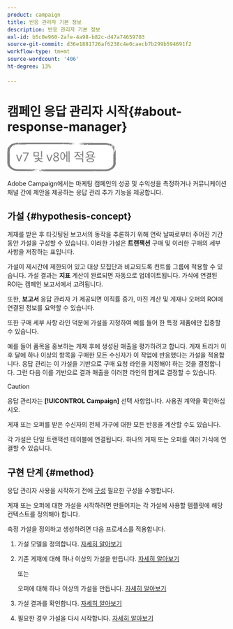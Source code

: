 ```yaml
---
product: campaign
title: 반응 관리자 기본 정보
description: 반응 관리자 기본 정보
exl-id: b5c0e960-2afe-4a98-b82c-d47a74659703
source-git-commit: d36e1881726af6238c4e0caecb7b299b594691f2
workflow-type: tm+mt
source-wordcount: '406'
ht-degree: 13%

---
```


# 캠페인 응답 관리자 시작{#about-response-manager}

![](../../assets/common.svg)

Adobe Campaign에서는 마케팅 캠페인의 성공 및 수익성을 측정하거나 커뮤니케이션 채널 간에 제안을 제공하는 응답 관리 추가 기능을 제공합니다.

## 가설 {#hypothesis-concept}

게재를 받은 후 타깃팅된 보고서의 동작을 추론하기 위해 연락 날짜로부터 주어진 기간 동안 가설을 구성할 수 있습니다. 이러한 가설은 **트랜잭션** 구매 및 이러한 구매의 세부 사항을 저장하는 표입니다.

가설이 제시간에 제한되어 있고 대상 모집단과 비교되도록 컨트롤 그룹에 적용할 수 있습니다. 가설 결과는 **지표** 계산이 완료되면 자동으로 업데이트됩니다. 가식에 연결된 ROI는 캠페인 보고서에서 고려됩니다.

또한, **보고서** 응답 관리자 가 제공되면 이직률 증가, 마진 계산 및 게재나 오퍼의 ROI에 연결된 정보를 요약할 수 있습니다.

또한 구매 세부 사항 라인 덕분에 가설을 지정하여 예를 들어 한 특정 제품에만 집중할 수 있습니다.

예를 들어 품목을 홍보하는 게재 후에 생성된 매출을 평가하려고 합니다. 게재 트리거 이후 달에 하나 이상의 항목을 구매한 모든 수신자가 이 작업에 반응했다는 가설을 적용합니다. 응답 관리는 이 가설을 기반으로 구매 요청 라인을 지정해야 하는 것을 결정합니다. 그런 다음 이를 기반으로 결과 매출을 이러한 라인의 합계로 결정할 수 있습니다.

>[!CAUTION]
>
>응답 관리자는 **[!UICONTROL Campaign]** 선택 사항입니다. 사용권 계약을 확인하십시오.

게재 또는 오퍼를 받은 수신자의 전체 가구에 대한 모든 반응을 계산할 수도 있습니다.

각 가설은 단일 트랜잭션 테이블에 연결됩니다. 하나의 게재 또는 오퍼를 여러 가식에 연결할 수 있습니다.

## 구현 단계 {#method}

응답 관리자 사용을 시작하기 전에 [구성](configuration.md) 필요한 구성을 수행합니다.

게재 또는 오퍼에 대한 가설을 시작하려면 만들어지는 각 가설에 사용할 템플릿에 해당 컨텍스트를 정의해야 합니다.

측정 가설을 정의하고 생성하려면 다음 프로세스를 적용합니다.

1. 가설 모델을 정의합니다. [자세히 알아보기](hypothesis-templates.md#creating-a-hypothesis-model)
1. 기존 게재에 대해 하나 이상의 가설을 만듭니다. [자세히 알아보기](creating-hypotheses.md#referencing-a-hypothesis-in-a-campaign-delivery)

   또는

   오퍼에 대해 하나 이상의 가설을 만듭니다. [자세히 알아보기](creating-hypotheses.md#creating-a-hypothesis-on-an-offer)

1. 가설 결과를 확인합니다. [자세히 알아보기](hypothesis-tracking.md)
1. 필요한 경우 가설을 다시 시작합니다. [자세히 알아보기](creating-hypotheses.md#creating-a-hypothesis-on-the-fly-on-a-delivery)
